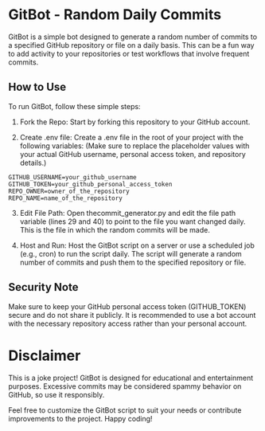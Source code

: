 # GitBot - Random Daily Commits
GitBot is a simple bot designed to generate a random number of commits to a specified GitHub repository or file on a daily basis. This can be a fun way to add activity to your repositories or test workflows that involve frequent commits.

## How to Use
To run GitBot, follow these simple steps:

1. Fork the Repo: Start by forking this repository to your GitHub account.

2. Create .env file: Create a .env file in the root of your project with the following variables: (Make sure to replace the placeholder values with your actual GitHub username, personal access token, and repository details.)

```env
GITHUB_USERNAME=your_github_username
GITHUB_TOKEN=your_github_personal_access_token
REPO_OWNER=owner_of_the_repository
REPO_NAME=name_of_the_repository
```


3. Edit File Path: Open thecommit_generator.py and edit the file path variable (lines 29 and 40) to point to the file you want changed daily. This is the file in which the random commits will be made.
   
5. Host and Run: Host the GitBot script on a server or use a scheduled job (e.g., cron) to run the script daily. The script will generate a random number of commits and push them to the specified repository or file.

## Security Note
Make sure to keep your GitHub personal access token (GITHUB_TOKEN) secure and do not share it publicly. It is recommended to use a bot account with the necessary repository access rather than your personal account.

# Disclaimer
This is a joke project! GitBot is designed for educational and entertainment purposes. Excessive commits may be considered spammy behavior on GitHub, so use it responsibly.

Feel free to customize the GitBot script to suit your needs or contribute improvements to the project. Happy coding!





